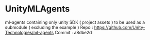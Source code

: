 # UnityMLAgents
ml-agents containing only unity SDK ( project assets ) to be used as a submodule ( excluding the example ) 
Repo : https://github.com/Unity-Technologies/ml-agents
Commit : a8dbe2d
